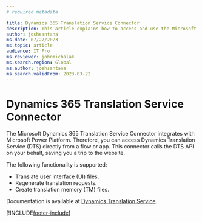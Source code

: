 ```yaml
---
# required metadata

title: Dynamics 365 Translation Service Connector
description: This article explains how to access and use the Microsoft Dynamics 365 Translation Service Connector.
author: joshsantana
ms.date: 07/27/2023
ms.topic: article
audience: IT Pro
ms.reviewer: johnmichalak
ms.search.region: Global
ms.author: joshsantana
ms.search.validFrom: 2023-03-22
---
```

# Dynamics 365 Translation Service Connector

The Microsoft Dynamics 365 Translation Service Connector integrates with Microsoft Power Platform. Therefore, you can access Dynamics Translation Service (DTS) directly from a flow or app. This connector calls the DTS API on your behalf, saving you a trip to the website.

The following functionality is supported:

- Translate user interface (UI) files.
- Regenerate translation requests.
- Create translation memory (TM) files.

Documentation is available at [Dynamics Translation Service](/connectors/dynamicstranslations).

[!INCLUDE[footer-include](../../../includes/footer-banner.md)]

